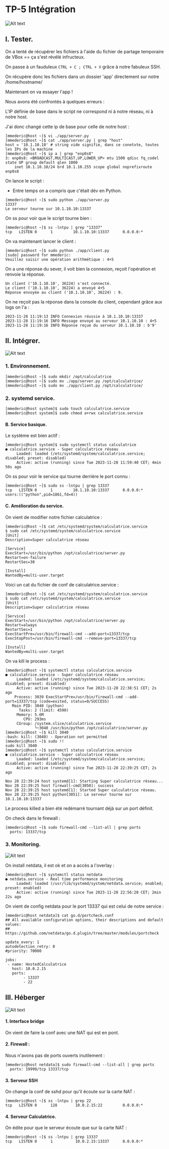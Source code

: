# TP-5 Intégration
![Alt text](images/worked-fine-in-dev-300x224.png)
## I. Tester.

On a tenté de récupérer les fichiers à l'aide du fichier de partage temporaire de VBox == ça s'est révélé infructeux. 


On passe à un fauduleux ``CTRL + C ; CTRL + V``  grâce à notre fabuleux SSH. 

On récupère donc les fichiers dans un dossier 'app' directement sur notre /home/hostname/

Maintenant on va essayer l'app ! 

Nous avons été confrontés à quelques erreurs : 

L'IP définie de base dans le script ne correspond ni à notre réseau, ni à notre host. 

J'ai donc changé cette ip de base pour celle de notre host :

````
[mmederic@host ~]$ vi ./app/server.py
[mmederic@host ~]$ cat ./app/server.py | grep "host"
host = '10.1.10.10' # string vide signifie, dans ce conetxte, toutes les IPs de la machine
[mmederic@host ~]$ ip a | grep "enp0s8"
3: enp0s8: <BROADCAST,MULTICAST,UP,LOWER_UP> mtu 1500 qdisc fq_codel state UP group default qlen 1000
    inet 10.1.10.10/24 brd 10.1.10.255 scope global noprefixroute enp0s8
````

On lance le script : 
- Entre temps on a compris que c'était dév en Python. 

````
[mmederic@host ~]$ sudo python ./app/server.py
13337
Le serveur tourne sur 10.1.10.10:13337
````

On ss pour voir que le script tourne bien : 
````
[mmederic@host ~]$ ss -lntpu | grep "13337"
tcp   LISTEN 0      1         10.1.10.10:13337      0.0.0.0:*
````

On va maintenant lancer le client : 
````
[mmederic@host ~]$ sudo python ./app/client.py
[sudo] password for mmederic:
Veuillez saisir une opération arithmétique : 4+5
````

 On a une réponse du sever, il voit bien la connexion, reçoit l'opération et renvoie la réponse.
````
Un client ('10.1.10.10', 36224) s'est connecté.
Le client ('10.1.10.10', 36224) a envoyé 4+5
Réponse envoyée au client ('10.1.10.10', 36224) : 9.
````

On ne reçoit pas la réponse dans la console du client, cependant grâce aux logs on l'a : 
````
2023-11-28 11:19:13 INFO Connexion réussie à 10.1.10.10:13337
2023-11-28 11:19:16 INFO Message envoyé au serveur 10.1.10.10 : 4+5
2023-11-28 11:19:16 INFO Réponse reçue du serveur 10.1.10.10 : b'9'
````

## II. Intégrer. 

![Alt text](images/network-engineering-meme.jpg)

### 1. Environnement. 

````
[mmederic@host ~]$ sudo mkdir /opt/calculatrice
[mmederic@host ~]$ sudo mv ./app/server.py /opt/calculatrice/
[mmederic@host ~]$ sudo mv ./app/client.py /opt/calculatrice/
````

### 2. systemd service.

````
[mmederic@host system]$ sudo touch calculatrice.service
[mmederic@host system]$ sudo chmod a+rwx calculatrice.service
````

#### B. Service basique. 

Le système est bien actif : 
````
[mmederic@host system]$ sudo systemctl status calculatrice
● calculatrice.service - Super calculatrice réseau
     Loaded: loaded (/etc/systemd/system/calculatrice.service; disabled; preset: disabled)
     Active: active (running) since Tue 2023-11-28 11:59:40 CET; 4min 50s ago
````

On ss pour voir le service qui tourne derrière le port connu : 
````
[mmederic@host ~]$ sudo ss -lntpu | grep 13337
tcp   LISTEN 0      1         10.1.10.10:13337      0.0.0.0:*    users:(("python",pid=1861,fd=4))
````

#### C. Amélioration du service. 

On vient de modifier notre fichier calculatrice : 
````
[mmederic@host ~]$ cat /etc/systemd/system/calculatrice.service
$ sudo cat /etc/systemd/system/calculatrice.service
[Unit]
Description=Super calculatrice réseau

[Service]
ExecStart=/usr/bin/python /opt/calculatrice/server.py
Restart=on-failure
RestartSec=30

[Install]
WantedBy=multi-user.target
````

Voici un cat du fichier de conf de calculatrice.service : 
````
[mmederic@host ~]$ cat /etc/systemd/system/calculatrice.service
$ sudo cat /etc/systemd/system/calculatrice.service
[Unit]
Description=Super calculatrice réseau

[Service]
ExecStart=/usr/bin/python /opt/calculatrice/server.py
Restart=always
RestartSec=1
ExecStartPre=/usr/bin/firewall-cmd --add-port=13337/tcp
ExecStopPost=/usr/bin/firewall-cmd --remove-port=13337/tcp

[Install]
WantedBy=multi-user.target
````

On va kill le process : 
````
[mmederic@host ~]$ systemctl status calculatrice.service
● calculatrice.service - Super calculatrice réseau
     Loaded: loaded (/etc/systemd/system/calculatrice.service; disabled; preset: disabled)
     Active: active (running) since Tue 2023-11-28 22:38:51 CET; 2s ago
    Process: 3039 ExecStartPre=/usr/bin/firewall-cmd --add-port=13337/tcp (code=exited, status=0/SUCCESS)
   Main PID: 3040 (python)
      Tasks: 2 (limit: 4590)
     Memory: 5.6M
        CPU: 293ms
     CGroup: /system.slice/calculatrice.service
             └─3040 /usr/bin/python /opt/calculatrice/server.py
[mmederic@host ~]$ kill 3040
-bash: kill: (3040) - Operation not permitted
[mmederic@host ~]$ sudo !!
sudo kill 3040
[mmederic@host ~]$ systemctl status calculatrice.service
● calculatrice.service - Super calculatrice réseau
     Loaded: loaded (/etc/systemd/system/calculatrice.service; disabled; preset: disabled)
     Active: active (running) since Tue 2023-11-28 22:39:25 CET; 2s ago

Nov 28 22:39:24 host systemd[1]: Starting Super calculatrice réseau...
Nov 28 22:39:25 host firewall-cmd[3050]: success
Nov 28 22:39:25 host systemd[1]: Started Super calculatrice réseau.
Nov 28 22:39:25 host python[3051]: Le serveur tourne sur 10.1.10.10:13337
````

Le process killed a bien été redémarré tournant déjà sur un port définit.

On check dans le firewall : 
````
[mmederic@host ~]$ sudo firewall-cmd --list-all | grep ports
  ports: 13337/tcp
````


### 3. Monitoring. 

![Alt text](images/Active-Passive-Monitoring-1.jpg)

On install netdata, il est ok et on a accès a l'overlay : 
````
[mmederic@host ~]$ systemctl status netdata
● netdata.service - Real time performance monitoring
     Loaded: loaded (/usr/lib/systemd/system/netdata.service; enabled; preset: enabled)
     Active: active (running) since Tue 2023-11-28 22:56:20 CET; 2min 22s ago
````

On vient de config netdata pour le port 13337 qui est celui de notre service : 
````
[mmederic@host netdata]$ cat go.d/portcheck.conf
## All available configuration options, their descriptions and default values:
## https://github.com/netdata/go.d.plugin/tree/master/modules/portcheck

update_every: 1
autodetection_retry: 0
#priority: 70000

jobs:
 - name: HostedCalculatrice
   host: 10.0.2.15
   ports:
        - 13337
        - 22
````


## III. Héberger

![Alt text](images/6zzlyc.jpg)

#### 1. Interface bridge

On vient de faire la conf avec une NAT qui est en pont. 

#### 2. Firewall : 

Nous n'avons pas de ports ouverts inutilement : 
````
[mmederic@host netdata]$ sudo firewall-cmd --list-all | grep ports
  ports: 19999/tcp 13337/tcp
````

#### 3. Serveur SSH

On change la conf de sshd pour qu'il écoute sur la carte NAT : 
````
[mmederic@host ~]$ ss -lntpu | grep 22
tcp   LISTEN 0      128        10.0.2.15:22         0.0.0.0:*
````

#### 4. Serveur Calculatrice. 

On édite pour que le serveur écoute que sur la carte NAT : 
````
[mmederic@host ~]$ ss -lntpu | grep 13337
tcp   LISTEN 0      1          10.0.2.15:13337      0.0.0.0:*
````